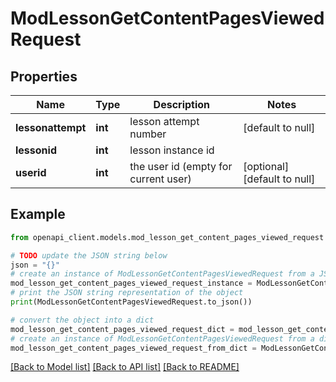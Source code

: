 # ModLessonGetContentPagesViewedRequest


## Properties

Name | Type | Description | Notes
------------ | ------------- | ------------- | -------------
**lessonattempt** | **int** | lesson attempt number | [default to null]
**lessonid** | **int** | lesson instance id | 
**userid** | **int** | the user id (empty for current user) | [optional] [default to null]

## Example

```python
from openapi_client.models.mod_lesson_get_content_pages_viewed_request import ModLessonGetContentPagesViewedRequest

# TODO update the JSON string below
json = "{}"
# create an instance of ModLessonGetContentPagesViewedRequest from a JSON string
mod_lesson_get_content_pages_viewed_request_instance = ModLessonGetContentPagesViewedRequest.from_json(json)
# print the JSON string representation of the object
print(ModLessonGetContentPagesViewedRequest.to_json())

# convert the object into a dict
mod_lesson_get_content_pages_viewed_request_dict = mod_lesson_get_content_pages_viewed_request_instance.to_dict()
# create an instance of ModLessonGetContentPagesViewedRequest from a dict
mod_lesson_get_content_pages_viewed_request_from_dict = ModLessonGetContentPagesViewedRequest.from_dict(mod_lesson_get_content_pages_viewed_request_dict)
```
[[Back to Model list]](../README.md#documentation-for-models) [[Back to API list]](../README.md#documentation-for-api-endpoints) [[Back to README]](../README.md)


